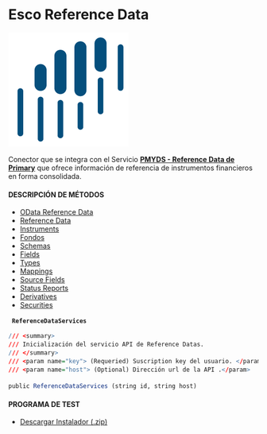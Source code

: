 # Esco Reference Data

[![N|Solid](esco.png)](https://www.sistemasesco.com.ar)

Conector que se integra con el Servicio [**PMYDS - Reference Data de Primary**](https://dataservices.primary.com.ar/product/#product=reference-data-read) que ofrece información de referencia de instrumentos financieros en forma consolidada.

#### DESCRIPCIÓN DE MÉTODOS

- [OData Reference Data](OData.md)
- [Reference Data](ReferenceData.md)
- [Instruments](Instruments.md)
- [Fondos](Fondos.md)
- [Schemas](Schemas)
- [Fields](Fields.md)
- [Types](Types.md)
- [Mappings](Mappings.md)
- [Source Fields](SourceFields.md)
- [Status Reports](StatusReports.md)
- [Derivatives](Derivatives.md)
- [Securities](Securities.md)

**` ReferenceDataServices`**
```r
/// <summary>
/// Inicialización del servicio API de Reference Datas.
/// </summary>
/// <param name="key"> (Requeried) Suscription key del usuario. </param>        
/// <param name="host"> (Optional) Dirección url de la API .</param>
 
public ReferenceDataServices (string id, string host)
```

#### PROGRAMA DE TEST

- [Descargar Instalador (.zip)](reference.data.zip)

